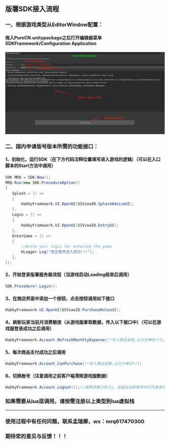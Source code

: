 ## 版署SDK接入流程

### 一、根据游戏类型从EditorWindow配置：

#### 拖入PureCN.unitypackage之后打开编辑器菜单 SDKFramework/Configuration Application

![ConfigurationApp](https://raw.githubusercontent.com/LinWansha/SDKFramework/main/DocImg/ConfigurationApp.png)


### 二、国内申请版号版本所需的功能接口：

#### 1、初始化，运行SDK（在下方代码注释位置填写进入游戏的逻辑）（可以在入口脚本的Start方法中调用）
 ```cs
SDK MRQ = SDK.New();
MRQ.Run(new SDK.ProcedureOption()
{
    Splash = () =>
    {
        HabbyFramework.UI.OpenUI(UIViewID.SplashAdviceUI);
    },
    Login = () =>
    {
        HabbyFramework.UI.OpenUI(UIViewID.EntryUI);
    },
    EnterGame = () =>
    {
        //Write your logic for entering the game
        HLogger.Log("宿主程序进入成功!!!");
    },
});
```

#### 2、开始登录版署服务器流程（当游戏启动Loading结束后调用）
```cs
SDK.Procedure?.Login();
```

#### 3、在商店界面中添加一个按钮，点击按钮调用如下接口
```cs
HabbyFramework.UI.OpenUI(UIViewID.PurchaseRulesUI);
```

#### 4、刷新玩家当前月消费额度（从游戏服拿取数据，传入以下接口中）（可以在游戏服登录成功之后调用）
```cs
HabbyFramework.Account.RefreshMonthlyExpense(/*传入商品金额,以分为单位*/);
```

#### 5、每次商品支付成功之后调用
```cs
HabbyFramework.Account.CanPurchase(/*传入商品金额,以分为单位*/);
```

#### 6、切换账号（注意调用之前客户端清除游戏服数据）
```cs
HabbyFramework.Account.Logout(1);//调用该接口传入1，会退出当前账号并打开登录界面
```



### 如果需要从lua层调用，请按需注册以上类型到lua虚拟栈
-------------------------------------------------------------------

### 使用过程中有任何问题，联系孟瑞卿，wx：mrq617470300
### 期待您的意见与反馈！！！